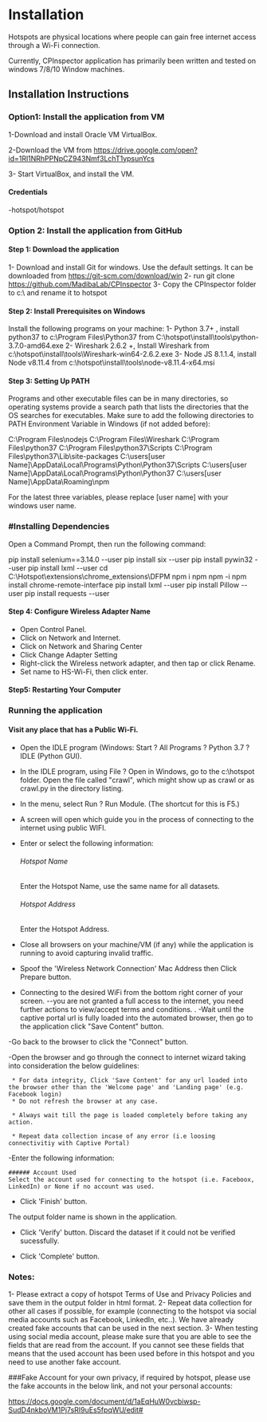 # Installation
Hotspots are physical locations where people can gain free internet access through a Wi-Fi connection.

Currently, CPInspector application has primarily been written and tested on windows 7/8/10 Window machines. 





## Installation Instructions

### Option1: Install the application from VM

1-Download and install Oracle VM VirtualBox.

2-Download the VM from https://drive.google.com/open?id=1Rl1NRhPPNpCZ943Nmf3LchT1ypsunYcs

3- Start VirtualBox, and install the VM.

#### Credentials
-hotspot/hotspot	

### Option 2: Install the application from GitHub

#### Step 1: Download the application

1- Download and install Git for windows. Use the default settings. It can be downloaded from https://git-scm.com/download/win
2- run git clone https://github.com/MadibaLab/CPInspector 
3- Copy the CPInspector  folder to c:\ and rename it to hotspot

#### Step 2: Install Prerequisites on Windows

Install the following programs on your machine:
1- Python 3.7+ , install  python37 to c:\Program Files\Python37  from C:\hotspot\install\tools\python-3.7.0-amd64.exe
2- Wireshark 2.6.2 +, Install Wireshark from c:\hotspot\install\tools\Wireshark-win64-2.6.2.exe
3- Node JS 8.1.1.4, install Node v8.11.4 from c:\hotspot\install\tools\node-v8.11.4-x64.msi


#### Step 3: Setting  Up PATH
Programs and other executable files can be in many directories, so operating systems provide a search path that lists the directories that the OS searches for executables. Make sure to add the following directories to PATH Environment Variable in Windows (if not added before):

C:\Program Files\nodejs
C:\Program Files\Wireshark
C:\Program Files\python37
C:\Program Files\python37\Scripts
C:\Program Files\python37\Lib\site-packages
C:\users\[user Name]\AppData\Local\Programs\Python\Python37\Scripts
C:\users\[user Name]\AppData\Local\Programs\Python\Python37
C:\users\[user Name]\AppData\Roaming\npm
 
For the latest three variables, please replace [user name] with your windows user name.


### #Installing Dependencies 

Open a Command Prompt, then run the following command:
 
pip install selenium==3.14.0 --user
pip install six  --user
pip install pywin32 --user
pip install lxml --user
cd C:\Hotspot\extensions\chrome_extensions\DFPM
npm i npm
npm -i
npm install chrome-remote-interface
pip install lxml --user
pip install Pillow --user
pip install requests --user


#### Step 4: Configure Wireless Adapter Name

- Open Control Panel.
- Click on Network and Internet.
- Click on Network and Sharing Center
- Click Change Adapter Setting
- Right-click the Wireless network adapter, and then tap or click Rename.
- Set name to HS-Wi-Fi, then click enter. 


#### Step5: Restarting Your Computer


### Running the application

####  Visit any place that has a Public Wi-Fi.


- Open the IDLE program (Windows: Start ? All Programs ? Python 3.7 ? IDLE (Python GUI).

- In the IDLE program, using File ? Open in Windows, go to the c:\hotspot folder. Open the file called "crawl", which might show up as crawl or as crawl.py in the directory listing.


- In the menu, select Run ? Run Module. (The shortcut for this is F5.)


- A screen will open which guide you in the process of connecting to the internet using public WIFI. 

- Enter or select the following information:

	###### Hotspot Name
	Enter the Hotspot Name, use the same name for all datasets.

	###### Hotspot Address
	Enter the Hotspot Address.



- Close all browsers on your machine/VM (if any) while the application is running to avoid capturing invalid traffic.

- Spoof the 'Wireless Network Connection' Mac Address then Click Prepare button.

- Connecting to the desired WiFi from the bottom right corner of your screen.
--you are not granted a full access to the internet, you need further actions to view/accept terms and conditions.
.
-Wait until the captive portal url is fully loaded into the automated browser, then go to the application click "Save Content" button. 

-Go back to the browser to click the "Connect" button.

-Open the browser and go through the  connect to internet wizard taking into consideration the below guidelines:

	 * For data integrity, Click 'Save Content' for any url loaded into the browser other than the 'Welcome page' and 'Landing page' (e.g. Facebook login)
	 * Do not refresh the browser at any case.

	 * Always wait till the page is loaded completely before taking any action.

	 * Repeat data collection incase of any error (i.e loosing connectivitiy with Captive Portal)

-Enter the following information:

	###### Account Used
	Select the account used for connecting to the hotspot (i.e. Faceboox, LinkedIn) or None if no account was used. 


- Click 'Finish' button.

The output folder name is shown in the application.


- Click 'Verify' button. Discard the dataset if it could not be verified sucessfully.


- Click 'Complete' button.



### Notes:
1- Please extract a copy of hotspot Terms of Use and Privacy Policies and save them in the output folder in html format. 
2- Repeat data collection for other all cases if possible, for example (connecting to the hotspot via social media accounts such as Facebook, LinkedIn, etc..). We have already created fake accounts that can be used in the next section.
3- When testing using social media account, please make sure that you are able to see  the fields that are read from the account. If you cannot see these fields that means that the used account has been used before in this hotspot and you need to use another fake account.

###Fake Account
for your own privacy, if required by hotspot, please use the fake accounts in the below link, and not your personal accounts:
 
https://docs.google.com/document/d/1aEqHuW0vcbiwsp-SudD4nkboVM1Pj7sRI9uEs5fpqWU/edit#





